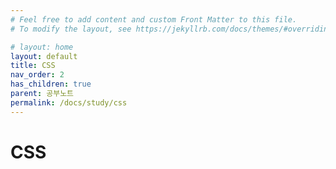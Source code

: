 ```yaml
---
# Feel free to add content and custom Front Matter to this file.
# To modify the layout, see https://jekyllrb.com/docs/themes/#overriding-theme-defaults

# layout: home
layout: default
title: CSS
nav_order: 2
has_children: true
parent: 공부노트
permalink: /docs/study/css
---
```


# CSS
